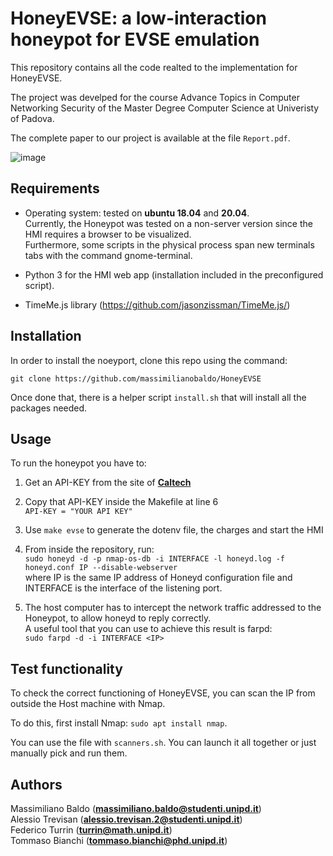 # HoneyEVSE: a low-interaction honeypot for EVSE emulation
This repository contains all the code realted to the implementation for HoneyEVSE.

The project was develped for the course Advance Topics in Computer Networking Security of the Master Degree Computer Science at Univeristy of Padova.

The complete paper to our project is available at the file `Report.pdf`.

![image](https://user-images.githubusercontent.com/50354884/219980176-44dd4891-3a9e-47e6-b105-8884642a3ba4.png)

## Requirements

- Operating system: tested on **ubuntu 18.04** and **20.04**.  
  Currently, the Honeypot was tested on a non-server version since the HMI requires a browser to be visualized.  
  Furthermore, some scripts in the physical process span new terminals tabs with the command gnome-terminal.
  
- Python 3 for the HMI web app (installation included in the preconfigured script).

- TimeMe.js library (https://github.com/jasonzissman/TimeMe.js/)

## Installation

In order to install the noeyport, clone this repo using the command:

`git clone https://github.com/massimilianobaldo/HoneyEVSE`

Once done that, there is a helper script `install.sh` that will install all the packages needed.

## Usage
To run the honeypot you have to:

1. Get an API-KEY from the site of __[Caltech](https://ev.caltech.edu/register)__

2. Copy that API-KEY inside the Makefile at line 6  
   `API-KEY = "YOUR API KEY"`
   
3. Use `make evse` to generate the dotenv file, the charges and start the HMI

4. From inside the repository, run:  
  `sudo honeyd -d -p nmap-os-db -i INTERFACE -l honeyd.log -f honeyd.conf IP --disable-webserver`  
  where IP is the same IP address of Honeyd configuration file and INTERFACE is the interface of the listening port.

6. The host computer has to intercept the network traffic addressed to the Honeypot, to allow honeyd to reply correctly.  
    A useful tool that you can use to achieve this result is farpd:  
    `sudo farpd -d -i INTERFACE <IP>`

## Test functionality
To check the correct functioning of HoneyEVSE, you can scan the IP from outside the Host machine with Nmap.

To do this, first install Nmap: `sudo apt install nmap`.

You can use the file with `scanners.sh`. You can launch it all together or just manually pick and run them.

## Authors
Massimiliano Baldo (__[massimiliano.baldo@studenti.unipd.it](mailto:massimiliano.baldo@studenti.unipd.it)__)  
Alessio Trevisan (__[alessio.trevisan.2@studenti.unipd.it](mailto:alessio.trevisan.2@studenti.unipd.it)__)  
Federico Turrin (__[turrin@math.unipd.it](mailto:turrin@math.unipd.it)__)  
Tommaso Bianchi (__[tommaso.bianchi@phd.unipd.it](mailto:tommaso.bianchi@phd.unipd.it)__)  
